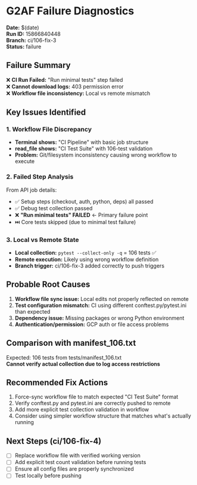 # G2AF Failure Diagnostics
**Date:** $(date)  
**Run ID:** 15866840448  
**Branch:** ci/106-fix-3  
**Status:** failure

## Failure Summary
❌ **CI Run Failed:** "Run minimal tests" step failed  
❌ **Cannot download logs:** 403 permission error  
❌ **Workflow file inconsistency:** Local vs remote mismatch

## Key Issues Identified

### 1. Workflow File Discrepancy
- **Terminal shows:** "CI Pipeline" with basic job structure
- **read_file shows:** "CI Test Suite" with 106-test validation
- **Problem:** Git/filesystem inconsistency causing wrong workflow to execute

### 2. Failed Step Analysis
From API job details:
- ✅ Setup steps (checkout, auth, python, deps) all passed
- ✅ Debug test collection passed
- ❌ **"Run minimal tests" FAILED** ← Primary failure point
- ⏭️ Core tests skipped (due to minimal test failure)

### 3. Local vs Remote State
- **Local collection:** `pytest --collect-only -q` = 106 tests ✅
- **Remote execution:** Likely using wrong workflow definition
- **Branch trigger:** ci/106-fix-3 added correctly to push triggers

## Probable Root Causes
1. **Workflow file sync issue:** Local edits not properly reflected on remote
2. **Test configuration mismatch:** CI using different conftest.py/pytest.ini than expected
3. **Dependency issue:** Missing packages or wrong Python environment
4. **Authentication/permission:** GCP auth or file access problems

## Comparison with manifest_106.txt
Expected: 106 tests from tests/manifest_106.txt  
**Cannot verify actual collection due to log access restrictions**

## Recommended Fix Actions
1. Force-sync workflow file to match expected "CI Test Suite" format
2. Verify conftest.py and pytest.ini are correctly pushed to remote
3. Add more explicit test collection validation in workflow
4. Consider using simpler workflow structure that matches what's actually running

## Next Steps (ci/106-fix-4)
- [ ] Replace workflow file with verified working version
- [ ] Add explicit test count validation before running tests
- [ ] Ensure all config files are properly synchronized
- [ ] Test locally before pushing 